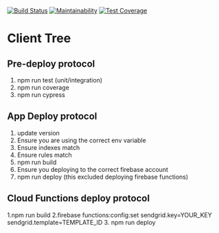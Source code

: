 [![Build Status](https://travis-ci.org/joshpitzalis/clienttree.svg?branch=master)](https://travis-ci.org/joshpitzalis/clienttree)
[![Maintainability](https://api.codeclimate.com/v1/badges/a7d3a377e5ac1f6f60e3/maintainability)](https://codeclimate.com/github/joshpitzalis/clienttree/maintainability)
[![Test Coverage](https://api.codeclimate.com/v1/badges/a7d3a377e5ac1f6f60e3/test_coverage)](https://codeclimate.com/github/joshpitzalis/clienttree/test_coverage)

# Client Tree

## Pre-deploy protocol
1. npm run test (unit/integration)
2. npm run coverage
3. npm run cypress

## App Deploy protocol
1. update version
2. Ensure you are using the correct env variable
3. Ensure indexes match
4. Ensure rules match
5. npm run build
6. Ensure you deploying to the correct firebase account
7. npm run deploy (this excluded deploying firebase functions)

## Cloud Functions deploy protocol
1.npm run build
2.firebase functions:config:set sendgrid.key=YOUR_KEY sendgrid.template=TEMPLATE_ID
3. npm run deploy
